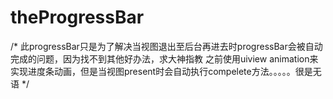 # theProgressBar

/*
此progressBar只是为了解决当视图退出至后台再进去时progressBar会被自动完成的问题，因为找不到其他好办法，求大神指教
之前使用uiview animation来实现进度条动画，但是当视图present时会自动执行compelete方法。。。。。很是无语
*/

